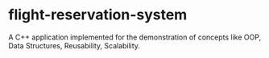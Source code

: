 # flight-reservation-system
A C++ application implemented for the demonstration of concepts like OOP, Data Structures, Reusability, Scalability.

